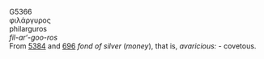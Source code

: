 <body>
  <p>G5366<br>  φιλάργυρος  <br> philarguros  <br><i>fil-ar‘-goo-ros </i><br>From <a href="g5384.htm">5384</a> and <a href="g0696.htm">696</a>  <i>fond</i> <i>of</i> <i>silver</i> (<i>money</i>), that is, <i>avaricious:</i> - covetous.<br></p>
 </body>